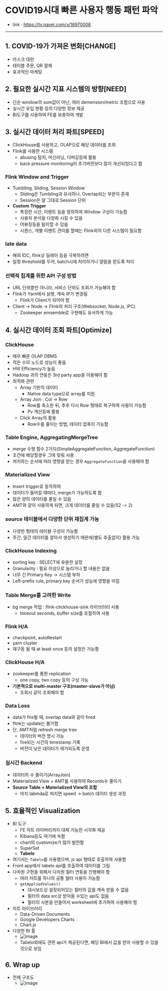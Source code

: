 # COVID19시대 빠른 사용자 행동 패턴 파악
- link : https://tv.naver.com/v/16970008

---

## 1. COVID-19가 가져온 변화[CHANGE]
- 마스크 대란
- 테이블 주문, QR 결제
- 효과적인 마케팅

## 2. 필요한 실시간 지표 시스템의 방향[NEED]
- 단순 window의 sum값이 아닌, 여러 demension/metric 조합으로 사용
- 실시간 유입 현황 등의 다양한 정보 제공
- BI도구를 사용하여 FE를 보충하여 개발

## 3. 실시간 데이터 처리 파트[SPEED]
- ClickHouse를 사용하고, OLAP으로 해당 데이터를 조회
- Flink를 사용한 시스템
  - abusing 탐지, 머신러닝, 디버깅등에 활용
  - back pressure monitoring이 초기버전보다 많이 개선되었다고 함
### Flink Window and Trigger
  - Tumbling, Sliding, Session Window
    - Sliding은 Tumbling과 유사하나, Overlap되는 부분이 존재
    - Session은 말 그대로 Session 단위
  - **Custom Trigger**
    - 특정한 시간, 이벤트 등을 정의하여 Window 구성이 가능함
    - 사용자 분석을 다양화 시킬 수 있음
    - 어뷰징등을 탐지할 수 있음
    - 시퀀스, 개별 이벤트 관리를 할때는 Flink외의 다른 시스템이 필요함
### late data
  - 해외 IDC, flink상 딜레이 등을 극복하려면
  - 일정 threshold를 두어, batch시에 처리하거나 알람을 받도록 처리
### 선택적 집계를 위한 API 구성 방법
  - URL 단위뿐만 아니라, 서비스 단위도 조회가 가능해야 함
  - Flink가 Yarn에서 실행, 계속 IP가 변경됨
    - Flink가 Client가 되어야 함
  - Client -> Node -> Flink의 처리 구조(Websocket, Node.js, IPC)
    - Zookeeper emsemble로 구현해도 유사하게 가능

## 4. 실시간 데이터 조회 파트[Optimize]
### ClickHouse
  - 매우 빠른 OLAP DBMS
  - 적은 수의 노드로 성능이 좋음
  - HW Efficiency가 높음
  - Hadoop 과의 연동은 3rd party app을 이용해야 함
- 최적화 관련
  - Array 기반의 데이터
    - Native data type으로 array를 지원
  - Array Join : Col -> Row
    - Row를 축소한 뒤, 추후 다시 Row 형태로 복구하여 사용이 가능함
    - Pv 계산등에 활용
  - Click Array의 활용
    - Row수를 줄이는 방법, 데이터 압축이 가능함
### Table Engine, AggregatingMergeTree
  - merge 수행 함수 2가지(SimpleAggregateFunction, AggregateFunction)
  - 조건에 해당할경우 그에 맞춰 사용
  - 머지하는 순서에 따라 영향을 받는 경우 `AggregateFunction`을 사용해야 함
### Materialized View
  - Insert trigger로 동작하여
  - 데이터가 들어갈 때마다, merge가 가능하도록 함 
  - 많은 양의 데이터를 줄일 수 있음
  - AMT와 같이 사용하게 되면, 크게 데이터를 줄일 수 있음(52 -> 2)
### source 테이블에서 다양한 단위 재집계 가능
  - 다양한 형태의 테이블 구성이 가능함 
  - 주간, 일간 데이터를 알아서 생성하기 때문에(별도 추출없이) 활용 가능
### ClickHouse Indexing
  - sorting key : SELECT에 유용한 설정
  - Granularity : 필요 이상으로 늘리거나 할 내용은 없음
  - 너무 긴 Primary Key -> 시스템 부하
  - Left-prefix rule, primary key 순서가 성능에 영향을 미침
### Table Merge를 고려한 Write
  - bg merge 작업 : flink-clickhouse-sink 라이브러리 사용
    - timeout seconds, buffer size를 조절하여 사용
### Flink H/A
  - checkpoint, autoRestart
  - yarn cluster
  - 재구동 될 때 at least once 등의 설정은 가능함
### ClickHouse H/A
  - zookeeper를 통한 replication
    - one copy, two copy 등의 구성 가능
  - **기본적으로 multi-master 구조(master-slave가 아님)**
    - 조회시 같이 조회해야 함
### Data Loss
  - data가 fire될 때, overlap data와 같이 fired
  - flink는 update는 불가함
  - 단, AMT처럼 refresh merge tree
    - 데이터의 버전 명시 가능
    - fire되는 시간의 timestamp 기록
    - 버전이 낮은 데이터가 제거되도록 운영
### 실시간 Backend
  - 데이터의 수 줄이기(ArrayJoin)
  - Materialized View + AMT를 사용하여 Records수 줄이기
  - **Source Table + Materialized View의 조합**
    - 마치 labmda로 따지면 speed -> batch 데이터 생성 과정

## 5. 효율적인 Visualization
- BI 도구
  - FE 차트 라이버리까지 대체 가능한 시각화 제공
  - Kibana등도 여기에 속함
  - chart의 customize가 많이 발전함
  - SuperSet
  - **Tabelo**
- 여기서는 `Tabelo`를 사용했으며, js api 형태로 호출하여 사용함
- Front app에서 tabelo api를 호출하여 데이터를 그림
- 다차원 구현을 위해서 다차원 필터 연동을 진행해야 함
  - 여러 차트를 하나의 공통 필터 사용이 가능함
  - `getAppliedValues()`
    - 대시보드상 설정되어있는 필터의 값을 계속 받을 수 없음
    - 필터의 data src상 받아올 수있는 api도 없음
    - 필터의 사본을 만들어서 worksheet에 추가하여 사용해야 함
- 차트 라이브러리
  - Data-Driven Documents
  - Google Developers Charts
  - Chart.js
- 다양한 BI 툴
  - ![image](https://user-images.githubusercontent.com/10006290/104799499-edf76080-5812-11eb-966e-6e08a3ed7545.png)
  - Tabelo외에도 관련 api가 제공된다면, 해당 BI에서 값을 받아 사용할 수 있을 것으로 보임

## 6. Wrap up
- 전체 구조도
  - ![image](https://user-images.githubusercontent.com/10006290/104800252-72e27a00-5813-11eb-85ee-88e1bf3eb775.png)
